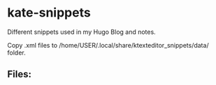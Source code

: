 # kate-snippets
Different snippets used in my Hugo Blog and notes.

Copy .xml files to /home/USER/.local/share/ktexteditor_snippets/data/ folder.

## Files:

